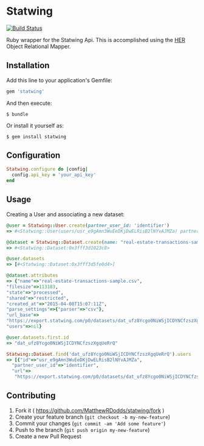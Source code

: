 # Statwing

[![Build Status](https://travis-ci.org/MatthewRDodds/statwing.svg?branch=add-specs)](https://travis-ci.org/MatthewRDodds/statwing)

Ruby wrapper for the Statwing Api. This is accomplished using the [HER](https://github.com/remiprev/her) Object Relational Mapper.

## Installation

Add this line to your application's Gemfile:

```ruby
gem 'statwing'
```

And then execute:

    $ bundle

Or install it yourself as:

    $ gem install statwing

## Configuration

```ruby
Statwing.configure do |config|
  config.api_key = 'your_api_key'
end
```

## Usage

Creating a User and associating a new dataset:

```ruby
@user = Statwing::User.create(partner_user_id: 'identifier')
=> #<Statwing::User(users/usr_e9gAmn3WuEeDKjDwELRisB2lNYvAJMZa) partner_user_identity="identifier" id="usr_e9gAmn3WuEeDKjDwELRisB2lNYvAJMZa">

@dataset = Statwing::Dataset.create(name: "real-estate-transactions-sample.csv",fileurl: 'https://gist.githubusercontent.com/MatthewRDodds/5bf959ec16b67fd7c421/raw/52089a06e2fc9f8b74b85f49922f792610f3b6ae/real-estate-transactions-sample.csv', users: {action: 'add', data: [{ object: 'user_id', data: "usr_e9gAmn3WuEeDKjDwELRisB2lNYvAJMZa" }]})
=> #<Statwing::Dataset:0x3fff3d1023c8>

@user.datasets
=> [#<Statwing::Dataset:0x3fff3d5fe0d4>]

@dataset.attributes
=> {"name"=>"real-estate-transactions-sample.csv",
"filesize"=>113183,
"state"=>"processed",
"shared"=>"restricted",
"created_at"=>"2015-04-08T15:07:11Z",
"parse_settings"=>{"parser"=>"csv"},
"url_base"=>
"https://export.statwing.com/p0/datasets/dat_ufz8Ycgo0NiWSjICDYNCfzszXgqUeRrQ",
"users"=>nil}

@user.datasets.first.id
=> "dat_ufz8Ycgo0NiWSjICDYNCfzszXgqUeRrQ"

Statwing::Dataset.find('dat_ufz8Ycgo0NiWSjICDYNCfzszXgqUeRrQ').users
=> [{"id"=>"usr_e9gAmn3WuEeDKjDwELRisB2lNYvAJMZa",
  "partner_user_id"=>"identifier",
  "url"=>
   "https://export.statwing.com/p0/datasets/dat_ufz8Ycgo0NiWSjICDYNCfzszXgqUeRrQ/users/usr_e9gAmn3WuEeDKjDwELRisB2lNYvAJMZa"}]
```

## Contributing

1. Fork it ( https://github.com/MatthewRDodds/statwing/fork )
2. Create your feature branch (`git checkout -b my-new-feature`)
3. Commit your changes (`git commit -am 'Add some feature'`)
4. Push to the branch (`git push origin my-new-feature`)
5. Create a new Pull Request
